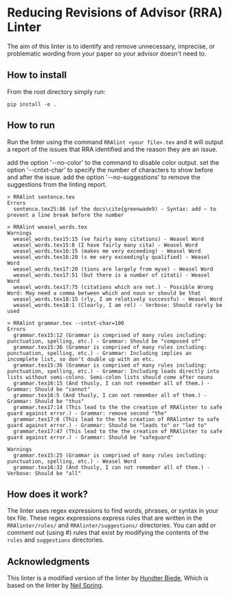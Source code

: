 # Reducing Revisions of Advisor (RRA) Linter
The aim of this linter is to identify and remove unnecessary, imprecise, or problematic wording from your paper so your advisor doesn't need to.

## How to install 

From the root directory simply run:
```
pip install -e .
```

## How to run
Run the linter using the command `RRAlint <your file>.tex` and it will output a report of the issues that RRA identified and the reason they are an issue.

add the option '--no-color' to the command to disable color output.
set the option '--cntxt-char' to specify the number of characters to show before and after the issue.
add the option '--no-suggestions' to remove the suggestions from the linting report.

```
> RRAlint sentence.tex
Errors
  sentence.tex25:86 (of the docs\cite{greenwade9) - Syntax: add ~ to prevent a line break before the number
```

```
> RRAlint weasel_words.tex
Warnings
  weasel_words.tex15:15 (ve fairly many citations) - Weasel Word
  weasel_words.tex15:8 (I have fairly many cita) - Weasel Word
  weasel_words.tex16:15 (makes me very exceeding) - Weasel Word
  weasel_words.tex16:20 (s me very exceedingly qualified) - Weasel Word
  weasel_words.tex17:20 (tions are largely from myse) - Weasel Word
  weasel_words.tex17:51 (but there is a number of citati) - Weasel Word
  weasel_words.tex17:75 (citations which are not.) - Possible Wrong Word: May need a comma between which and noun or should be that
  weasel_words.tex18:15 (rly, I am relatively successfu) - Weasel Word
  weasel_words.tex18:1 (Clearly, I am rel) - Verbose: Should rarely be used
```

```
> RRAlint grammar.tex --cntxt-char=100
Errors
  grammar.tex15:12 (Grammar is comprised of many rules including: punctuation, spelling, etc.) - Grammar: Should be "composed of"
  grammar.tex15:36 (Grammar is comprised of many rules including: punctuation, spelling, etc.) - Grammar: Including implies an incomplete list, so don't double up with an etc.
  grammar.tex15:36 (Grammar is comprised of many rules including: punctuation, spelling, etc.) - Grammar: Including leads directly into lists without semi-colons. Semi-colon lists should come after nouns
  grammar.tex16:15 (And thusly, I can not remember all of them.) - Grammar: Should be "cannot"
  grammar.tex16:5 (And thusly, I can not remember all of them.) - Grammar: Should be "thus"
  grammar.tex17:14 (This lead to the the creation of RRAlinter to safe guard against error.) - Grammar: remove second "the"
  grammar.tex17:6 (This lead to the the creation of RRAlinter to safe guard against error.) - Grammar: Should be "leads to" or "led to"
  grammar.tex17:47 (This lead to the the creation of RRAlinter to safe guard against error.) - Grammar: Should be "safeguard"

Warnings
  grammar.tex15:25 (Grammar is comprised of many rules including: punctuation, spelling, etc.) - Weasel Word
  grammar.tex16:32 (And thusly, I can not remember all of them.) - Verbose: Should be "all"
```

## How does it work?

The linter uses regex expressions to find words, phrases, or syntax in your tex file.
These regex expressions express rules that are written in the `RRAlinter/rules/` and `RRAlinter/suggestions/`  directories.
You can add or comment out (using #) rules that exist by modifying the contents of the `rules` and `suggestions` directories.

## Acknowledgments
This linter is a modified version of the linter by  [Hundter Biede](https://git.unl.edu/hbiede), Which is based on the linter by  [Neil Spring](https://github.com/nspring/style-check).
